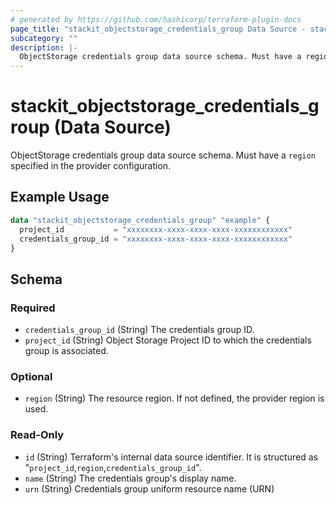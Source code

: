 ```yaml
---
# generated by https://github.com/hashicorp/terraform-plugin-docs
page_title: "stackit_objectstorage_credentials_group Data Source - stackit"
subcategory: ""
description: |-
  ObjectStorage credentials group data source schema. Must have a region specified in the provider configuration.
---
```


# stackit_objectstorage_credentials_group (Data Source)

ObjectStorage credentials group data source schema. Must have a `region` specified in the provider configuration.

## Example Usage

```terraform
data "stackit_objectstorage_credentials_group" "example" {
  project_id           = "xxxxxxxx-xxxx-xxxx-xxxx-xxxxxxxxxxxx"
  credentials_group_id = "xxxxxxxx-xxxx-xxxx-xxxx-xxxxxxxxxxxx"
}
```

<!-- schema generated by tfplugindocs -->
## Schema

### Required

- `credentials_group_id` (String) The credentials group ID.
- `project_id` (String) Object Storage Project ID to which the credentials group is associated.

### Optional

- `region` (String) The resource region. If not defined, the provider region is used.

### Read-Only

- `id` (String) Terraform's internal data source identifier. It is structured as "`project_id`,`region`,`credentials_group_id`".
- `name` (String) The credentials group's display name.
- `urn` (String) Credentials group uniform resource name (URN)
